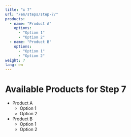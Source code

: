 ```yaml
---
title: "x 7"
url: "/en/steps/step-7/"
products:
  - name: "Product A"
    options:
      - "Option 1"
      - "Option 2"
  - name: "Product B"
    options:
      - "Option 1"
      - "Option 2"
weight: 7
lang: en
---
```


# Available Products for Step 7

- Product A
  - Option 1
  - Option 2
- Product B
  - Option 1
  - Option 2